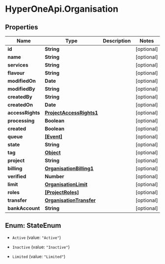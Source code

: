 # HyperOneApi.Organisation

## Properties
Name | Type | Description | Notes
------------ | ------------- | ------------- | -------------
**id** | **String** |  | [optional] 
**name** | **String** |  | [optional] 
**services** | **String** |  | [optional] 
**flavour** | **String** |  | [optional] 
**modifiedOn** | **Date** |  | [optional] 
**modifiedBy** | **String** |  | [optional] 
**createdBy** | **String** |  | [optional] 
**createdOn** | **Date** |  | [optional] 
**accessRights** | [**ProjectAccessRights1**](ProjectAccessRights1.md) |  | [optional] 
**processing** | **Boolean** |  | [optional] 
**created** | **Boolean** |  | [optional] 
**queue** | [**[Event]**](Event.md) |  | [optional] 
**state** | **String** |  | [optional] 
**tag** | [**Object**](.md) |  | [optional] 
**project** | **String** |  | [optional] 
**billing** | [**OrganisationBilling1**](OrganisationBilling1.md) |  | [optional] 
**verified** | **Number** |  | [optional] 
**limit** | [**OrganisationLimit**](OrganisationLimit.md) |  | [optional] 
**roles** | [**[ProjectRoles]**](ProjectRoles.md) |  | [optional] 
**transfer** | [**OrganisationTransfer**](OrganisationTransfer.md) |  | [optional] 
**bankAccount** | **String** |  | [optional] 


<a name="StateEnum"></a>
## Enum: StateEnum


* `Active` (value: `"Active"`)

* `Inactive` (value: `"Inactive"`)

* `Limited` (value: `"Limited"`)




